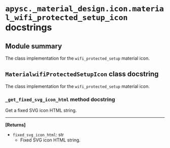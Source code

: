 # `apysc._material_design.icon.material_wifi_protected_setup_icon` docstrings

## Module summary

The class implementation for the `wifi_protected_setup` material icon.

## `MaterialwifiProtectedSetupIcon` class docstring

The class implementation for the `wifi_protected_setup` material icon.

### `_get_fixed_svg_icon_html` method docstring

Get a fixed SVG icon HTML string.<hr>

**[Returns]**

- `fixed_svg_icon_html`: str
  - Fixed SVG icon HTML string.